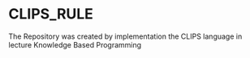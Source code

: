 # CLIPS_RULE
The Repository was created by implementation the CLIPS language in lecture Knowledge Based Programming
